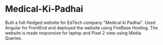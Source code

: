 # Medical-Ki-Padhai
Built a full-fledged website for EdTech company "Medical ki Padhai". Used Angular for FrontEnd and deployed the website using FireBase Hosting. The website is made responsive for laptop and Pixel 2 view using Media Queries.  
